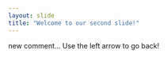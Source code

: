 ```yaml
---
layout: slide
title: "Welcome to our second slide!"
---
```

new comment...
Use the left arrow to go back!
